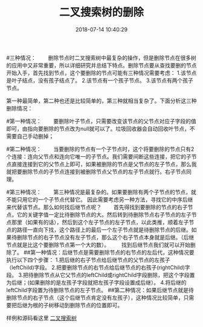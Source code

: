 ﻿---
title: 二叉搜索树的删除
categories: 数据结构
mathjax: true
copyright: true
date: 2018-07-14 10:40:29
description: 介绍一下二叉搜索树怎么删除节点。
---
#三种情况：
&emsp;&emsp;删除节点时二叉搜索树中最复杂的操作，但是删除节点在很多树的应用中又非常重要，所以详细研究并总结下特点。删除节点要从查找要删的节点开始入手，首先找到节点，这个要删除的节点可能有三种情况需要考虑：
1.该节点是叶子结点，没有孩子结点了。
2.该节点有一个孩子节点。
3.该节点有两个孩子节点。

第一种最简单，第二种也还是比较简单的，第三种就相当复杂了。下面分析这三种删除情况：

#第一种情况：
&emsp;&emsp;要删除叶子节点，只需要改变该节点的父节点对应子字段的值即可，由指向要删除的节点改为null就可以了。垃圾回收器会自动回收叶节点，不需要自己手动删掉；

#第二种情况：
&emsp;&emsp;当要删除的节点有一个子节点时，这个将要删除的节点只有2个连接：连向父节点和连向它唯一的子节点。我们需要间断这些连接，把它的子节点直接连接到它的父节点上即可，如果被删除的节点是父节点的左子节点，那么我就把要删除节点的子节点连接到被删除节点父节点的左子节点就行。右子节点同理。

#第三种情况：
&emsp;&emsp;第三种情况是最复杂的。如果要删除有两个子节点的节点，就不能只用它的一个子节点代替它。
因此需要考虑另一种方法，寻找它的中序后继来代替该节点。那么如何找后继节点呢？
&emsp;&emsp;首先得找到要删除的节点的右子节点，它的关键字值一定比待删除节点的大。然后转到待删除节点右子节点的左子节点那里（如果有的话），然后到这个左子节点的左子节点，以此类推，顺着左子节点的路径一直向下找，这个路径上的最后一个左子节点就是待删除节点的后继。如果待删除节点的右子节点没有左子节点，那么这个右子节点本身就是后继。（后继节点就是比这个要删除节点第一个大的数）。
&emsp;&emsp;找到后继节点我们就可以开始删除了。
##第一种情况：后继节点是需要删除节点的右节点的左后代，这种情况要执行以下四个步骤：
1.把后继的右子节点给后继节点的父节点的左孩子（leftChild)字段。
2.把要删除节点的右节点给后继节点的右孩子(rightChild)字段。
3.把待删除节点从它父节点的leftChild或rightChild字段删除，把这个字段置为后继；(如果删除的是左孩子字段就把左孩子字段设置成后继）。
4.将后继的leftChild字段置为待删除节点的左子节点。
##第二种情况：如果后继节点就是待删除节点的右子节点（这个后继节点肯定没有左孩子），这种情况比较简单，只需要把后继为根的子树移动到删除节点的位置即可。


样例和源码看这里
[二叉搜索树][1]


  [1]: https://blog.csdn.net/eson_15/article/details/51138663